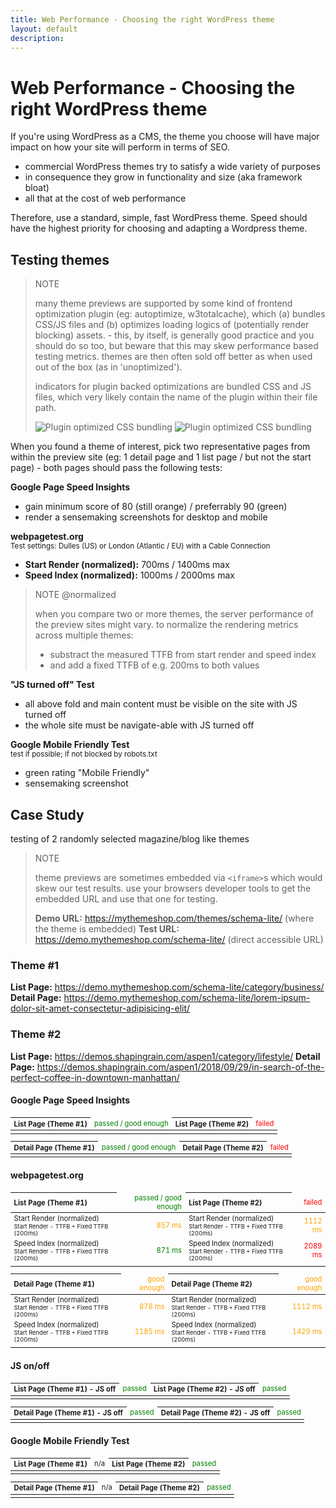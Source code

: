```yaml
---
title: Web Performance - Choosing the right WordPress theme
layout: default
description: 
---
```


<style>
small {display: block;}
table {font-size: 80%;}
th {text-align: left;}
th + td {text-align: right;}
.u-right, .u-passed, .u-goodEnough, .u-failed {text-align: right;}
.u-passed {color: green;}
.u-goodEnough {color: orange;}
.u-failed {color: red;}
</style>

# Web Performance - Choosing the right WordPress theme

If you're using WordPress as a CMS, the theme you choose will have major impact on how your site will perform in terms of SEO.

* commercial WordPress themes try to satisfy a wide variety of purposes
* in consequence they grow in functionality and size (aka framework bloat) 
* all that at the cost of web performance

Therefore, use a standard, simple, fast WordPress theme. Speed should have the highest priority for choosing and adapting a Wordpress theme.

## Testing themes

> NOTE
>
> many theme previews are supported by some kind of frontend optimization plugin (eg: autoptimize, w3totalcache), which (a) bundles CSS/JS files and (b) optimizes loading logics of (potentially render blocking) assets. - this, by itself, is generally good practice and you should do so too, but beware that this may skew performance based testing metrics. themes are then often sold off better as when used out of the box (as in 'unoptimized').
>
> indicators for plugin backed optimizations are bundled CSS and JS files, which very likely contain the name of the plugin within their file path.
>
> <img src="{{site.url}}/i/wp-themes-plugin-optimized-1.jpg" alt="Plugin optimized CSS bundling">
>
> <img src="{{site.url}}/i/wp-themes-plugin-optimized-2.jpg" alt="Plugin optimized CSS bundling">

When you found a theme of interest, pick two representative pages from within the preview site (eg: 1 detail page and 1 list page / but not the start page) - both pages should pass the following tests:


**Google Page Speed Insights**

* gain minimum score of 80 (still orange) / preferrably 90 (green)
* render a sensemaking screenshots for desktop and mobile


**webpagetest.org**
<small>Test settings: Dulles (US) or London (Atlantic / EU) with a Cable Connection</small>

* **Start Render (normalized):** 700ms / 1400ms max
* **Speed Index (normalized):** 1000ms / 2000ms max

> NOTE @normalized
> 
> when you compare two or more themes, the server performance of the preview sites might vary. to normalize the rendering metrics across multiple themes:
> * substract the measured TTFB from start render and speed index  
> * and add a fixed TTFB of e.g. 200ms to both values


**"JS turned off" Test**

* all above fold and main content must be visible on the site with JS turned off
* the whole site must be navigate-able with JS turned off


**Google Mobile Friendly Test**
<small>test if possible; if not blocked by robots.txt</small>

* green rating "Mobile Friendly"
* sensemaking screenshot


## Case Study 
testing of 2 randomly selected magazine/blog like themes


> NOTE
> 
> theme previews are sometimes embedded via ```<iframe>```s which would skew our test results. use your browsers developer tools to get the embedded URL and use that one for testing.
>  
> **Demo URL:** <https://mythemeshop.com/themes/schema-lite/> (where the theme is embedded)
> **Test URL:** <https://demo.mythemeshop.com/schema-lite/> (direct accessible URL)



### Theme #1
**List Page:** <https://demo.mythemeshop.com/schema-lite/category/business/>
**Detail Page:** <https://demo.mythemeshop.com/schema-lite/lorem-ipsum-dolor-sit-amet-consectetur-adipisicing-elit/>


### Theme #2
**List Page:** <https://demos.shapingrain.com/aspen1/category/lifestyle/>
**Detail Page:** <https://demos.shapingrain.com/aspen1/2018/09/29/in-search-of-the-perfect-coffee-in-downtown-manhattan/>

<h4>Google Page Speed Insights</h4>
<table>
  <thead>
    <tr>
      <th>List Page (Theme #1)</th>
      <td class="u-passed">passed / good enough</td>
      <th>List Page (Theme #2)</th>
      <td class="u-failed">failed</td>
    </tr>
  </thead>
  <tbody>
    <tr>
      <td colspan="2"><img src="{{site.url}}/i/lp-1-psi.jpg" alt=""></td>
      <td colspan="2"><img src="{{site.url}}/i/lp-2-psi.jpg" alt=""></td>
    </tr>
  </tbody>
</table>

<table>
  <thead>
    <tr>
      <th>Detail Page (Theme #1)</th>
      <td class="u-passed">passed / good enough</td>
      <th>Detail Page (Theme #2)</th>
      <td class="u-failed">failed</td>
    </tr>
  </thead>
  <tbody>
    <tr>
      <td colspan="2"><img src="{{site.url}}/i/dp-1-psi.jpg" alt=""></td>
      <td colspan="2"><img src="{{site.url}}/i/dp-2-psi.jpg" alt=""></td>
    </tr>
  </tbody>
</table>

<h4>webpagetest.org</h4>
<table>
  <thead>
    <tr>
      <th>List Page (Theme #1)</th>
      <td class="u-passed">passed / good enough</td>
      <th>List Page (Theme #2)</th>
      <td class="u-failed">failed</td>
    </tr>
  </thead>
  <tbody>
    <tr>
      <td>Start Render (normalized)<br><small>Start Render - TTFB + Fixed TTFB (200ms)</small></td><td class="u-goodEnough">857 ms</td>
      <td>Start Render (normalized)<br><small>Start Render - TTFB + Fixed TTFB (200ms)</small></td><td class="u-goodEnough">1112 ms</td>
    </tr>
    <tr>
      <td>Speed Index (normalized)<br><small>Start Render - TTFB + Fixed TTFB (200ms)</small></td><td class="u-passed">871 ms</td>
      <td>Speed Index (normalized)<br><small>Start Render - TTFB + Fixed TTFB (200ms)</small></td><td class="u-failed">2089 ms</td>
    </tr>
    <tr>
      <td colspan="2"><img src="{{site.url}}/i/lp-1-wpt.jpg" alt=""></td>
      <td colspan="2"><img src="{{site.url}}/i/lp-2-wpt.jpg" alt=""></td>
    </tr>
  </tbody>
</table>

<table>
  <thead>
    <tr>
      <th>Detail Page (Theme #1)</th>
      <td class="u-goodEnough">good enough</td>
      <th>Detail Page (Theme #2)</th>
      <td class="u-goodEnough">good enough</td>
    </tr>
  </thead>
  <tbody>
    <tr>
      <td>Start Render (normalized)<br><small>Start Render - TTFB + Fixed TTFB (200ms)</small></td><td class="u-goodEnough">878 ms</td>
      <td>Start Render (normalized)<br><small>Start Render - TTFB + Fixed TTFB (200ms)</small></td><td class="u-goodEnough">1112 ms</td>
    </tr>
    <tr>
      <td>Speed Index (normalized)<br><small>Start Render - TTFB + Fixed TTFB (200ms)</small></td><td class="u-goodEnough">1185 ms</td>
      <td>Speed Index (normalized)<br><small>Start Render - TTFB + Fixed TTFB (200ms)</small></td><td class="u-goodEnough">1429 ms</td>
    </tr>
    <tr>
      <td colspan="2"><img src="{{site.url}}/i/dp-1-wpt.jpg" alt=""></td>
      <td colspan="2"><img src="{{site.url}}/i/dp-2-wpt.jpg" alt=""></td>
    </tr>
  </tbody>
</table>

<h4>JS on/off</h4>
<table>
  <thead>
    <tr>
      <th>List Page (Theme #1) - JS off</th>
      <td class="u-passed">passed</td>
      <th>List Page (Theme #2) - JS off</th>
      <td class="u-passed">passed</td>
    </tr>
  </thead>
  <tbody>
    <tr>
      <td colspan="2"><img src="{{site.url}}/i/lp-1-js-off.jpg" alt=""></td>
      <td colspan="2"><img src="{{site.url}}/i/lp-2-js-off.jpg" alt=""></td>
    </tr>
  </tbody>
</table>

<table>
  <thead>
    <tr>
      <th>Detail Page (Theme #1) - JS off</th>
      <td class="u-passed">passed</td>
      <th>Detail Page (Theme #2) - JS off</th>
      <td class="u-passed">passed</td>
    </tr>
  </thead>
  <tbody>
    <tr>
      <td colspan="2"><img src="{{site.url}}/i/dp-1-js-off.jpg" alt=""></td>
      <td colspan="2"><img src="{{site.url}}/i/dp-2-js-off.jpg" alt=""></td>
    </tr>
  </tbody>
</table>

<h4>Google Mobile Friendly Test</h4>
<table>
  <thead>
    <tr>
      <th>List Page (Theme #1)</th>
      <td>n/a</td>
      <th>List Page (Theme #2)</th>
      <td class="u-passed">passed</td>
    </tr>
  </thead>
  <tbody>
    <tr>
      <td colspan="2"><img src="{{site.url}}/i/lp-1-mft.jpg" alt=""></td>
      <td colspan="2"><img src="{{site.url}}/i/lp-2-mft.jpg" alt=""></td>
    </tr>
  </tbody>
</table>

<table>
  <thead>
    <tr>
      <th>Detail Page (Theme #1)</th>
      <td>n/a</td>
      <th>Detail Page (Theme #2)</th>
      <td class="u-passed">passed</td>
    </tr>
  </thead>
  <tbody>
    <tr>
      <td colspan="2"><img src="{{site.url}}/i/dp-1-mft.jpg" alt=""></td>
      <td colspan="2"><img src="{{site.url}}/i/dp-2-mft.jpg" alt=""></td>
    </tr>
  </tbody>
</table>

